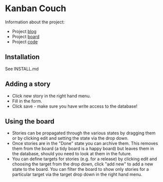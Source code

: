 Kanban Couch
===========================
Information about the project:

 * Project [blog](http://kanbancouch.posterous.com/)
 * Project [board](https://drsm79.cloudant.com/couch-kanban/_design/kanbancouch/index.html)
 * Project [code](https://github.com/drsm79/CouchDB-Kanban-Board/)

Installation
--------------------------
See INSTALL.md

Adding a story
--------------------------
 * Click new story in the right hand menu.
 * Fill in the form.
 * Click save - make sure you have write access to the database!

Using the board
--------------------------
 * Stories can be propagated through the various states by dragging them or by clicking edit and setting the state via the drop down.
 * Once stories are in the "Done" state you can archive them. This removes them from the board (a tidy board is a happy board) but leaves them in the database, should you need to look at them in the future.
 * You can define targets for stories (e.g. for a release) by clicking edit and choosing the target from the drop down, click "add new" to add a new state to the board. You can filter the board to show only stories for a particular target via the target drop down in the right hand menu.